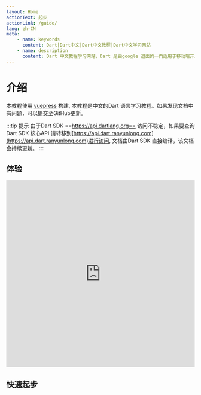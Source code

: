 ```yaml
---
layout: Home
actionText: 起步
actionLink: /guide/
lang: zh-CN
meta:
    - name: keywords
      content: Dart|Dart中文|Dart中文教程|Dart中文学习网站
    - name: description
      content: Dart 中文教程学习网站，Dart 是由google 退出的一门适用于移动端开发和web、web服务器开发语言。
---
```

# 介绍

本教程使用 [vuepress](https://vuepress.vuejs.org/) 构建, 本教程是中文的Dart 语言学习教程。如果发现文档中有问题，可以提交至GitHub更新。

:::tip 提示
由于Dart SDK ==https://api.dartlang.org== 访问不稳定，如果要查询 Dart SDK 核心API 请转移到[https://api.dart.ranyunlong.com](https://api.dart.ranyunlong.com)进行访问, 文档由Dart SDK 直接编译，该文档会持续更新。
:::

## 体验

<iframe style="border:none" width="100%" height="500" src="https://dartpad.ranyunlong.com"></iframe>

## 快速起步